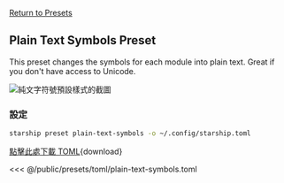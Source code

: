 [Return to Presets](./#plain-text-symbols)

## Plain Text Symbols Preset

This preset changes the symbols for each module into plain text. Great if you don't have access to Unicode.

![純文字符號預設樣式的截圖](/presets/img/plain-text-symbols.png)

### 設定

```sh
starship preset plain-text-symbols -o ~/.config/starship.toml
```

[點擊此處下載 TOML](/presets/toml/plain-text-symbols.toml){download}

<<< @/public/presets/toml/plain-text-symbols.toml
